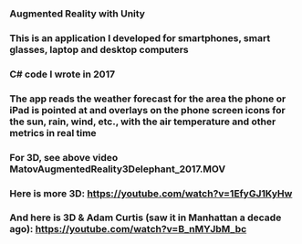 ### Augmented Reality with Unity
### This is an application I developed for smartphones, smart glasses, laptop and desktop computers
### C# code I wrote in 2017
### The app reads the weather forecast for the area the phone or iPad is pointed at and overlays on the phone screen icons for the sun, rain, wind, etc., with the air temperature and other metrics in real time
### For 3D, see above video MatovAugmentedReality3Delephant_2017.MOV
### Here is more 3D: https://youtube.com/watch?v=1EfyGJ1KyHw
### And here is 3D & Adam Curtis (saw it in Manhattan a decade ago): https://youtube.com/watch?v=B_nMYJbM_bc
